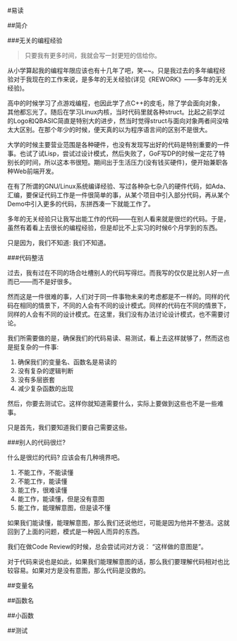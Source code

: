 #易读

##简介 

###无关的编程经验

> 只要我有更多时间，我就会写一封更短的信给你。

从小学算起我的编程年限应该也有十几年了吧，笑~~。只是我过去的多年编程经验对于我现在的工作来说，是多年的无关经验(详见《REWORK》——多年的无关经验)。

高中的时候学习了点游戏编程，也因此学了点C++的皮毛，除了学会面向对象，其他都忘光了。随后在学习Linux内核，当时代码里就各种struct。比起之前学过的Logo和QBASIC简直是特别大的进步，然当时觉得struct与面向对象两者间没啥太大区别。在那个年少的时候，便天真的以为程序语言间的区别不是很大。

大学的时候主要营业范围是各种硬件，也没有发现写出好的代码是特别重要的一件事。也试了试Lisp，尝试过设计模式，然后失败了，GoF写DP的时候一定花了特别长的时间，所以这本书很短。期间出于生活压力(没有钱买硬件)，便开始兼职各种Web前端开发。

在有了所谓的GNU/Linux系统编译经验、写过各种杂七杂八的硬件代码，如Ada、汇编，要保证代码工作是一件很简单的事，从某个项目中引入部分代码，再从某个Demo中引入更多的代码，东拼西凑一下就能工作了。

多年的无关经验只让我写出能工作的代码——在别人看来就是很烂的代码。于是，虽然有着看上去很长的编程经验，但是却比不上实习的时候6个月学到的东西。

只是因为，我们不知道: 我们不知道。

###代码整洁

过去，我有过在不同的场合吐槽别人的代码写得烂。而我写的仅仅是比别人好一点而已——而不是好很多。

然而这是一件很难的事，人们对于同一件事物未来的考虑都是不一样的。同样的代码在相同的情景下，不同的人会有不同的设计模式。同样的代码在不同的情景下，同样的人会有不同的设计模式。在这里，我们没有办法讨论设计模式，也不需要讨论。

我们所需要做的是，确保我们的代码易读、易测试，看上去这样就够了，然而这也是挺复杂的一件事:

1. 确保我们的变量名、函数名是易读的
2. 没有复杂的逻辑判断
3. 没有多层嵌套
4. 减少复杂函数的出现

然后，你要去测试它。这样你就知道需要什么，实际上要做到这些也不是一些难事。

只是首先，我们要知道我们要自己需要这些。

###别人的代码很烂?

什么是很烂的代码? 应该会有几种境界吧。

1. 不能工作，不能读懂
2. 不能工作，能读懂
3. 能工作，很难读懂
4. 能工作，能读懂，但是没有意图
5. 能工作，能理解意图，但是读不懂

如果我们能读懂，能理解意图，那么我们还说他烂，可能是因为他并不整洁。这就回到了上面的问题，模式是一种因人而异的东西。

我们在做Code Review的时候，总会尝试问对方说： “这样做的意图是”。

对于代码来说也是如此，如果我们能理解意图的话，那么我们要理解代码相对也比较容易。如果对方是没有意图，那么代码是没救的。

##变量名

##函数名

##小函数

##测试

